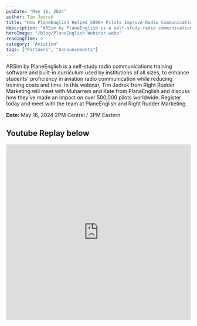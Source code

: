 ```yaml
---
pubDate: "May 16, 2024"
author: Tim Jedrek
title: "How PlaneEnglish Helped 500K+ Pilots Improve Radio Communication"
description: "ARSim by PlaneEnglish is a self-study radio communications training software and built-in curriculum used by institutions of all sizes, to enhance students' proficiency in aviation radio communication while reducing training costs and time."
heroImage: "/blog/PlaneEnglish Webinar.webp"
readingTime: 4
category: "Aviation"
tags: ["Partners", "Announcements"]
---
```


ARSim by PlaneEnglish is a self-study radio communications training software and built-in curriculum used by institutions of all sizes, to enhance students' proficiency in aviation radio communication while reducing training costs and time. In this webinar, Tim Jedrek from Right Rudder Marketing will meet with Muharrem and Kate from PlaneEnglish and discuss how they’ve made an impact on over 500,000 pilots worldwide. Register today and meet with the team at PlaneEnglish and Right Rudder Marketing.

**Date:** May 16, 2024 2PM Central / 3PM Eastern

## Youtube Replay below

<iframe width="100%" height="480" src="https://www.youtube.com/embed/k_R9kKMJpnY?si=Y2k93N7att8oGnE6" title="YouTube video player" frameborder="0" allow="accelerometer; autoplay; clipboard-write; encrypted-media; gyroscope; picture-in-picture; web-share" referrerpolicy="strict-origin-when-cross-origin" allowfullscreen></iframe>
